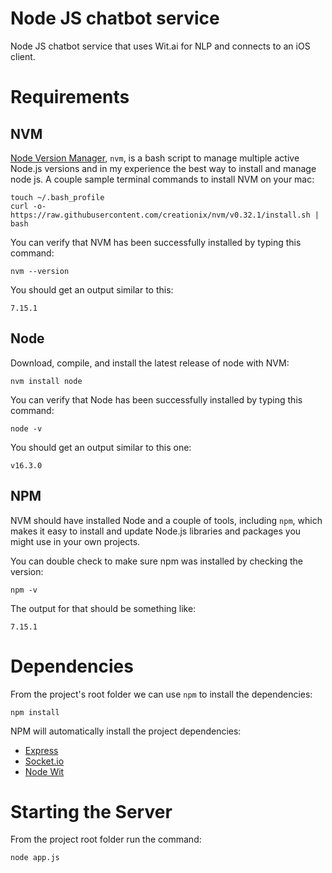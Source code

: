 # Node JS chatbot service

Node JS chatbot service that uses Wit.ai for NLP and connects to an iOS client.

# Requirements

## NVM

[Node Version Manager](https://github.com/nvm-sh/nvm), `nvm`, is a bash script to manage multiple active Node.js versions and in my experience the best way to install and manage node js.
A couple sample terminal commands to install NVM on your mac:

    touch ~/.bash_profile
    curl -o- https://raw.githubusercontent.com/creationix/nvm/v0.32.1/install.sh | bash
   
   You can verify that NVM has been successfully installed by typing this command:

    nvm --version

You should get an output similar to this: 

    7.15.1

## Node

Download, compile, and install the latest release of node with NVM:

    nvm install node

You can verify that Node has been successfully installed by typing this command:

    node -v

You should get an output similar to this one:

    v16.3.0

## NPM

NVM should have installed Node and a couple of tools, including `npm`, which makes it easy to install and update Node.js libraries and packages you might use in your own projects.

You can double check to make sure npm was installed by checking the version:

    npm -v

The output for that should be something like:

    7.15.1

# Dependencies
From the project's root folder we can use `npm` to install the dependencies:

    npm install

NPM will automatically install the project dependencies:

 - [Express](https://expressjs.com/)
 - [Socket.io](https://socket.io/docs/v4/index.html)
 - [Node Wit](https://github.com/wit-ai/node-wit)
 
# Starting the Server

From the project root folder run the command:

    node app.js

